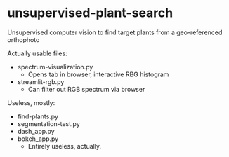 # unsupervised-plant-search
Unsupervised computer vision to find target plants from a geo-referenced orthophoto


Actually usable files:
- spectrum-visualization.py
    - Opens tab in browser, interactive RBG histogram
- streamlit-rgb.py
    - Can filter out RGB spectrum via browser



Useless, mostly:
- find-plants.py
- segmentation-test.py
- dash_app.py
- bokeh_app.py
    - Entirely useless, actually.
